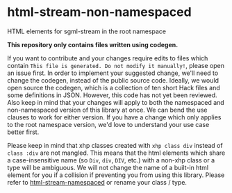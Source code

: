 # html-stream-non-namespaced

HTML elements for sgml-stream in the root namespace

**This repository only contains files written using codegen.**

If you want to contribute and your changes require edits to files which contain `This file is generated. Do not modify it manually!`, please open an issue first. In order to implement your suggested change, we'll need to change the codegen, instead of the public source code. Ideally, we would open source the codegen, which is a collection of ten short Hack files and some definitions in JSON. However, this code has not yet been reviewed. Also keep in mind that your changes will apply to both the namespaced and non-namespaced version of this library at once. We can bend the use clauses to work for either version. If you have a change which only applies to the root namespace version, we'd love to understand your use case better first.

Please keep in mind that xhp classes created with `xhp class div` instead of `class :div` are not mangled. This means that the html elements which share a case-insensitive name (so `Div`, `div`, `DIV`, etc.) with a non-xhp class or a type will be ambiguous. We will not change the name of a built-in html element for you if a collision if preventing you from using this library. Please refer to [html-stream-namespaced](https://github.com/hershel-theodore-layton/html-stream-namespaced) or rename your class / type.
